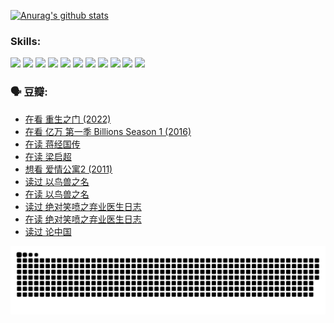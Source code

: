 
[![Anurag's github stats](https://github-readme-stats.vercel.app/api?username=w940853815)](https://github.com/anuraghazra/github-readme-stats)

### Skills:

<code><img height="32" src="https://cdn.jsdelivr.net/npm/simple-icons@v5/icons/python.svg"></code>
<code><img height="32" src="https://cdn.jsdelivr.net/npm/simple-icons@v5/icons/javascript.svg"></code>
<code><img height="32" src="https://cdn.jsdelivr.net/npm/simple-icons@v5/icons/django.svg"></code>
<code><img height="32" src="https://cdn.jsdelivr.net/npm/simple-icons@v5/icons/flask.svg"></code>
<code><img height="32" src="https://cdn.jsdelivr.net/npm/simple-icons@v5/icons/vuetify.svg"></code>
<code><img height="32" src="https://cdn.jsdelivr.net/npm/simple-icons@v5/icons/git.svg"></code>
<code><img height="32" src="https://cdn.jsdelivr.net/npm/simple-icons@v5/icons/docker.svg"></code>
<code><img height="32" src="https://cdn.jsdelivr.net/npm/simple-icons@v5/icons/postgresql.svg"></code>
<code><img height="32" src="https://cdn.jsdelivr.net/npm/simple-icons@v5/icons/elasticsearch.svg"></code>
<code><img height="32" src="https://cdn.jsdelivr.net/npm/simple-icons@v5/icons/macos.svg"></code>
<code><img height="32" src="https://cdn.jsdelivr.net/npm/simple-icons@v5/icons/linux.svg"></code>

### 🗣 豆瓣:

<!-- DOUBAN-ACTIVITIES:START -->
- [在看 重生之门‎ (2022)](https://www.douban.com/people/136069238/status/3882598762/?_i=54251568)
- [在看 亿万 第一季 Billions Season 1‎ (2016)](https://www.douban.com/people/136069238/status/3878098700/?_i=54251568)
- [在读 蒋经国传](https://www.douban.com/people/136069238/status/3877458956/?_i=54251568)
- [在读 梁启超](https://www.douban.com/people/136069238/status/3876806133/?_i=54251568)
- [想看 爱情公寓2‎ (2011)](https://www.douban.com/people/136069238/status/3876682115/?_i=54251568)
- [读过 以鸟兽之名](https://www.douban.com/people/136069238/status/3876369302/?_i=54251568)
- [在读 以鸟兽之名](https://www.douban.com/people/136069238/status/3869094471/?_i=54251568)
- [读过 绝对笑喷之弃业医生日志](https://www.douban.com/people/136069238/status/3869093225/?_i=54251568)
- [在读 绝对笑喷之弃业医生日志](https://www.douban.com/people/136069238/status/3862106751/?_i=54251568)
- [读过 论中国](https://www.douban.com/people/136069238/status/3862105795/?_i=54251568)
<!-- DOUBAN-ACTIVITIES:END -->


![Snake animation](https://raw.githubusercontent.com/w940853815/w940853815/output/github-contribution-grid-snake.svg)

<!--
**w940853815/w940853815** is a ✨ _special_ ✨ repository because its `README.md` (this file) appears on your GitHub profile.

Here are some ideas to get you started:

- 🔭 I’m currently working on ...
- 🌱 I’m currently learning ...
- 👯 I’m looking to collaborate on ...
- 🤔 I’m looking for help with ...
- 💬 Ask me about ...
- 📫 How to reach me: ...
- 😄 Pronouns: ...
- ⚡ Fun fact: ...
-->

